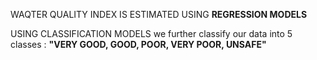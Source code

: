 WAQTER QUALITY INDEX IS ESTIMATED USING **REGRESSION MODELS** 

USING CLASSIFICATION MODELS we further classify our data into 5 classes : **"VERY GOOD, GOOD, POOR, VERY POOR, UNSAFE"**
